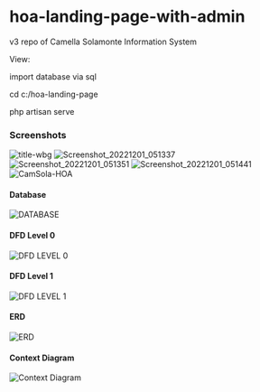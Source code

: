 # hoa-landing-page-with-admin

v3 repo of Camella Solamonte Information System

View:

import database via sql


cd c:/hoa-landing-page

php artisan serve

### Screenshots
![title-wbg](https://user-images.githubusercontent.com/47276382/213399319-4ee873e8-b835-470a-9fc9-b06224309ac1.png)
![Screenshot_20221201_051337](https://user-images.githubusercontent.com/47276382/213399761-904e785e-91c5-4968-9fb6-a07d77e88ad1.png)
![Screenshot_20221201_051351](https://user-images.githubusercontent.com/47276382/213399777-adc65907-6973-4206-b49c-2c8ce63b95e7.png)
![Screenshot_20221201_051441](https://user-images.githubusercontent.com/47276382/213399783-76d9f988-bc48-4f79-acd5-1c138e86a8b7.png)
![CamSola-HOA](https://user-images.githubusercontent.com/47276382/213402074-a251b1c8-503d-4748-9e0e-e2f3b7a794d6.png)

#### Database
![DATABASE](https://user-images.githubusercontent.com/47276382/213405350-bb7dc411-10b4-4af4-8dfd-66e4016a6ec1.png)

#### DFD Level 0
![DFD LEVEL 0](https://user-images.githubusercontent.com/47276382/213405359-af229ec6-89db-495f-a385-e617d7141534.png)

#### DFD Level 1
![DFD LEVEL 1](https://user-images.githubusercontent.com/47276382/213405361-0129bd51-7578-49b6-9a4c-2c383954c186.png)

#### ERD
![ERD](https://user-images.githubusercontent.com/47276382/213405364-ee04452c-f2ec-4eec-93cf-09595a7afe32.png)

#### Context Diagram
![Context Diagram](https://user-images.githubusercontent.com/47276382/213405365-77012c0c-d505-4000-b173-b8563ccb2462.png)
